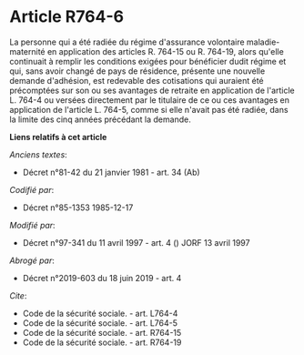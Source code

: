 # Article R764-6

La personne qui a été radiée du régime d'assurance volontaire maladie-maternité en application des articles R. 764-15 ou R.
764-19, alors qu'elle continuait à remplir les conditions exigées pour bénéficier dudit régime et qui, sans avoir changé de
pays de résidence, présente une nouvelle demande d'adhésion, est redevable des cotisations qui auraient été précomptées sur
son ou ses avantages de retraite en application de l'article L. 764-4 ou versées directement par le titulaire de ce ou ces
avantages en application de l'article L. 764-5, comme si elle n'avait pas été radiée, dans la limite des cinq années
précédant la demande.

**Liens relatifs à cet article**

_Anciens textes_:

  - Décret n°81-42 du 21 janvier 1981 - art. 34 (Ab)

_Codifié par_:

  - Décret n°85-1353 1985-12-17

_Modifié par_:

  - Décret n°97-341 du 11 avril 1997 - art. 4 () JORF 13 avril 1997

_Abrogé par_:

  - Décret n°2019-603 du 18 juin 2019 - art. 4

_Cite_:

  - Code de la sécurité sociale. - art. L764-4
  - Code de la sécurité sociale. - art. L764-5
  - Code de la sécurité sociale. - art. R764-15
  - Code de la sécurité sociale. - art. R764-19
